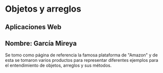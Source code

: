 
# Objetos y arreglos 
Aplicaciones Web
-----
 Nombre: García Mireya 
-----
Se tomo como página de referencia la famosa plataforma de "Amazon" y de esta se tomaron varios productos para representar diferentes ejemplos para el entendimiento de objetos, arreglos y sus métodos. 
